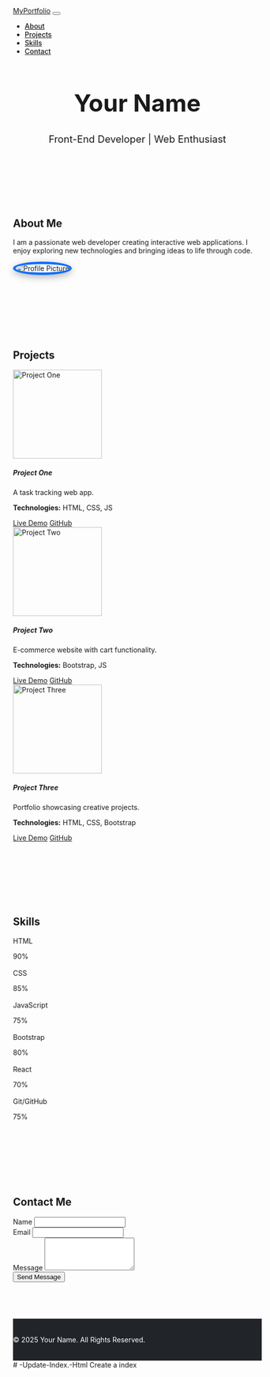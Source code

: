 <!DOCTYPE html>
<html lang="en">
<head>
  <meta charset="UTF-8">
  <meta name="viewport" content="width=device-width, initial-scale=1.0">
  <title>Portfolio - Your Name</title>
  <!-- Bootstrap CSS -->
  <link href="https://cdn.jsdelivr.net/npm/bootstrap@5.3.2/dist/css/bootstrap.min.css" rel="stylesheet">
  <!-- Bootstrap Icons -->
  <link href="https://cdn.jsdelivr.net/npm/bootstrap-icons/font/bootstrap-icons.css" rel="stylesheet">
  <style>
    body { font-family: 'Segoe UI'
 Tahoma, Geneva, Verdana, sans-serif; scroll-behavior: smooth; }
    .navbar-nav .nav-link { font-weight: 500; }
    
    /* Header */
    header {
      background: url('https://images.unsplash.com/photo-1507525428034-b723cf961d3e?auto=format&fit=crop&w=1920&q=80') no-repeat center center/cover;
      color: white;
      padding: 150px 0;
      text-align: center;
      position: relative;
      min-height: 100vh;
      display: flex;
      align-items: center;
      justify-content: center;
      flex-direction: column;
    }
    header::after {
      content: "";
      position: absolute;
      top:0; left:0; width:100%; height:100%;
      background-color: rgba(0,0,0,0.5);
    }
    header .header-content { position: relative; z-index: 1; }
    header h1 { font-size: 3rem; }
    header p { font-size: 1.25rem; }
    
    section { padding: 60px 0; }
    
    /* About */
    .about img {
      max-width: 220px;
      border-radius: 50%;
      border: 5px solid #0d6efd;
      box-shadow: 0px 4px 15px rgba(0,0,0,0.3);
    }
    
    /* Projects */
    .card img { height: 180px; object-fit: cover; }
    .card:hover { transform: translateY(-5px); transition: 0.3s; box-shadow: 0 8px 20px rgba(0,0,0,0.3); }
    
    /* Skills */
    .skills .progress { height: 20px; }
    
    /* Footer */
    footer { background: #212529; color: white; padding: 20px 0; }
    footer a { color: #0d6efd; margin: 0 10px; font-size: 1.5rem; text-decoration: none; }
    footer a:hover { color: #6610f2; }
  </style>
</head>
<body>

  <!-- Navbar -->
  <nav class="navbar navbar-expand-lg navbar-dark bg-dark fixed-top">
    <div class="container">
      <a class="navbar-brand" href="#">MyPortfolio</a>
      <button class="navbar-toggler" type="button" data-bs-toggle="collapse" data-bs-target="#navbarNav">
        <span class="navbar-toggler-icon"></span>
      </button>
      <div class="collapse navbar-collapse justify-content-end" id="navbarNav">
        <ul class="navbar-nav">
          <li class="nav-item"><a class="nav-link" href="#about">About</a></li>
          <li class="nav-item"><a class="nav-link" href="#projects">Projects</a></li>
          <li class="nav-item"><a class="nav-link" href="#skills">Skills</a></li>
          <li class="nav-item"><a class="nav-link" href="#contact">Contact</a></li>
        </ul>
      </div>
    </div>
  </nav>

  <!-- Header -->
  <header>
    <div class="header-content container">
      <h1>Your Name</h1>
      <p>Front-End Developer | Web Enthusiast</p>
    </div>
  </header>

  <!-- About -->
  <section id="about" class="about text-center">
    <div class="container">
      <h2>About Me</h2>
      <p class="mt-3">I am a passionate web developer creating interactive web applications. I enjoy exploring new technologies and bringing ideas to life through code.</p>
      <img src="https://images.unsplash.com/photo-1599566150163-29194dcaad36?auto=format&fit=crop&w=400&q=80" alt="Profile Picture" class="mt-4">
    </div>
  </section>

  <!-- Projects -->
  <section id="projects" class="projects bg-light">
    <div class="container">
      <h2 class="text-center">Projects</h2>
      <div class="row mt-4">
        <!-- Project One with real sample image -->
        <div class="col-md-4">
          <div class="card shadow-sm">
            <img src="https://images.unsplash.com/photo-1593642532400-2682810df593?auto=format&fit=crop&w=600&q=80" class="card-img-top" alt="Project One">
            <div class="card-body">
              <h5 class="card-title">Project One</h5>
              <p class="card-text">A task tracking web app.</p>
              <p><strong>Technologies:</strong> HTML, CSS, JS</p>
              <a href="#" class="btn btn-primary btn-sm">Live Demo</a>
              <a href="#" class="btn btn-outline-dark btn-sm">GitHub</a>
            </div>
          </div>
        </div>
        <!-- Project Two -->
        <div class="col-md-4">
          <div class="card shadow-sm">
            <img src="https://images.unsplash.com/photo-1593642532871-8b12e02d091c?auto=format&fit=crop&w=600&q=80" class="card-img-top" alt="Project Two">
            <div class="card-body">
              <h5 class="card-title">Project Two</h5>
              <p class="card-text">E-commerce website with cart functionality.</p>
              <p><strong>Technologies:</strong> Bootstrap, JS</p>
              <a href="#" class="btn btn-primary btn-sm">Live Demo</a>
              <a href="#" class="btn btn-outline-dark btn-sm">GitHub</a>
            </div>
          </div>
        </div>
        <!-- Project Three -->
        <div class="col-md-4">
          <div class="card shadow-sm">
            <img src="https://images.unsplash.com/photo-1498050108023-c5249f4df085?auto=format&fit=crop&w=600&q=80" class="card-img-top" alt="Project Three">
            <div class="card-body">
              <h5 class="card-title">Project Three</h5>
              <p class="card-text">Portfolio showcasing creative projects.</p>
              <p><strong>Technologies:</strong> HTML, CSS, Bootstrap</p>
              <a href="#" class="btn btn-primary btn-sm">Live Demo</a>
              <a href="#" class="btn btn-outline-dark btn-sm">GitHub</a>
            </div>
          </div>
        </div>
      </div>
    </div>
  </section>

  <!-- Skills -->
  <section id="skills" class="skills">
    <div class="container">
      <h2 class="text-center">Skills</h2>
      <div class="row mt-4">
        <div class="col-md-6">
          <p>HTML</p>
          <div class="progress mb-3"><div class="progress-bar bg-primary" style="width:90%">90%</div></div>
          <p>CSS</p>
          <div class="progress mb-3"><div class="progress-bar bg-success" style="width:85%">85%</div></div>
          <p>JavaScript</p>
          <div class="progress mb-3"><div class="progress-bar bg-warning" style="width:75%">75%</div></div>
        </div>
        <div class="col-md-6">
          <p>Bootstrap</p>
          <div class="progress mb-3"><div class="progress-bar bg-info" style="width:80%">80%</div></div>
          <p>React</p>
          <div class="progress mb-3"><div class="progress-bar bg-danger" style="width:70%">70%</div></div>
          <p>Git/GitHub</p>
          <div class="progress mb-3"><div class="progress-bar bg-secondary" style="width:75%">75%</div></div>
        </div>
      </div>
    </div>
  </section>

  <!-- Contact -->
  <section id="contact" class="contact bg-light">
    <div class="container">
      <h2 class="text-center">Contact Me</h2>
      <form class="mt-4 col-md-8 mx-auto" onsubmit="handleSubmit(event)">
        <div class="mb-3">
          <label for="name" class="form-label">Name</label>
          <input type="text" id="name" class="form-control" required>
        </div>
        <div class="mb-3">
          <label for="email" class="form-label">Email</label>
          <input type="email" id="email" class="form-control" required>
        </div>
        <div class="mb-3">
          <label for="message" class="form-label">Message</label>
          <textarea id="message" class="form-control" rows="4" required></textarea>
        </div>
        <button type="submit" class="btn btn-primary">Send Message</button>
      </form>
    </div>
  </section>

  <!-- Footer -->
  <footer class="text-center">
    <p>&copy; 2025 Your Name. All Rights Reserved.</p>
    <div>
      <a href="https://github.com" target="_blank"><i class="bi bi-github"></i></a>
      <a href="https://linkedin.com" target="_blank"><i class="bi bi-linkedin"></i></a>
      <a href="https://twitter.com" target="_blank"><i class="bi bi-twitter"></i></a>
    </div>
  </footer>

  <script src="https://cdn.jsdelivr.net/npm/bootstrap@5.3.2/dist/js/bootstrap.bundle.min.js"></script>
  <script>
    function handleSubmit(event) {
      event.preventDefault();
      alert("Thank you! Your message has been received.");
    }
  </script>

</body>
</html># -Update-Index.-Html
Create a index
